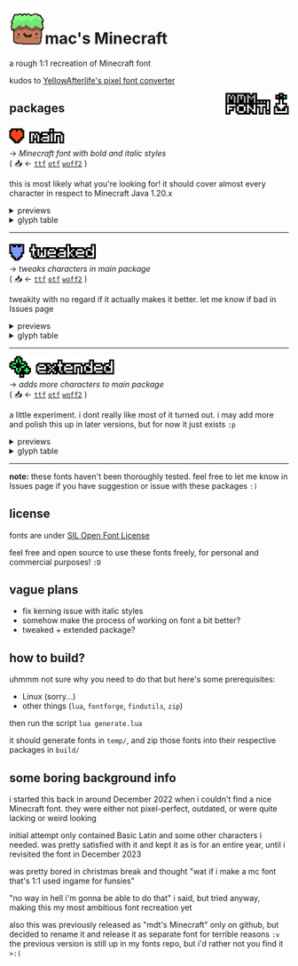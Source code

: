 <img align="left" src="GITHUB/bennett.png" alt="strange grass block">

# mac's Minecraft

a rough 1:1 recreation of Minecraft font

kudos to [YellowAfterlife's pixel font converter](https://yal.cc/r/20/pixelfont/)


<img align="right" src="./GITHUB/mmm... font!.png">

## packages

<p>
	<img src="./GITHUB/main%20package.png" alt="main">
	<br>
	→ <i>Minecraft font with bold and italic styles</i>
	<br>
	( 📥 ← 
		<a href="https://github.com/macimas/macsMinecraft/raw/main/build/mac's%20Minecraft%20ttf.zip"><code>ttf</code></a> 
		<a href="https://github.com/macimas/macsMinecraft/raw/main/build/mac's%20Minecraft%20otf.zip"><code>otf</code></a> 
		<a href="https://github.com/macimas/macsMinecraft/raw/main/build/mac's%20Minecraft%20woff2.zip"><code>woff2</code></a> 
	)
</p>

this is most likely what you're looking for! it should cover almost every character in respect to Minecraft Java 1.20.x

<details>
	<summary>previews</summary>
	some sample text
	<br>
	<img src="./GITHUB/main preview 1.png">
	<hr>
	bold and italic styles, with bold being strange as ever
	<br>
	please note that italic has a little kerning issue that i do not know how to fix yet. sorry
	<img src="./GITHUB/main preview 2.png">
	<hr>
	a boring little story
	<br>
	<img src="./GITHUB/main preview 3.png">
	<hr>
	some goofy thing i wrote for some odd reason
	<br>
	<img src="./GITHUB/main preview 4.png">
</details>

<details>
	<summary>glyph table</summary>
	<img src="./base/mac's Minecraft/table.png">
</details>

<hr>

<p>
	<img src="./GITHUB/tweaked%20package.png" alt="tweaked">
	<br>
	→ <i>tweaks characters in main package</i>
	<br>
	( 📥 ← 
		<a href="https://github.com/macimas/macsMinecraft/raw/main/build/mac's%20Tweaked%20Minecraft%20ttf.zip"><code>ttf</code></a> 
		<a href="https://github.com/macimas/macsMinecraft/raw/main/build/mac's%20Tweaked%20Minecraft%20otf.zip"><code>otf</code></a> 
		<a href="https://github.com/macimas/macsMinecraft/raw/main/build/mac's%20Tweaked%20Minecraft%20woff2.zip"><code>woff2</code></a> 
	)
</p>

tweakity with no regard if it actually makes it better. let me know if bad in Issues page

<details>
	<summary>previews</summary>
	tweaks some things, i guess..
	<br>
	<img src="./GITHUB/tweaked preview 1.png">
	<hr>
	bold style should be more readable
	<br>
	<img src="./GITHUB/tweaked preview 2.png">
	<hr>
	some characters will not be bolden in bold style, for reasons!
	<br>
	<img src="./GITHUB/tweaked preview 3.png">
</details>

<details>
	<summary>glyph table</summary>
	<img src="./base/mac's Tweaked Minecraft/table.png">
	<br>
	<img src="./base/mac's Tweaked Minecraft/Bold/table.png">
</details>

<hr>

<p>
	<img src="./GITHUB/extended%20package.png" alt="extended">
	<br>
	→ <i>adds more characters to main package</i>
	<br>
	( 📥 ← 
		<a href="https://github.com/macimas/macsMinecraft/raw/main/build/mac's%20Extended%20Minecraft%20ttf.zip"><code>ttf</code></a> 
		<a href="https://github.com/macimas/macsMinecraft/raw/main/build/mac's%20Extended%20Minecraft%20otf.zip"><code>otf</code></a> 
		<a href="https://github.com/macimas/macsMinecraft/raw/main/build/mac's%20Extended%20Minecraft%20woff2.zip"><code>woff2</code></a> 
	)
</p>

a little experiment. i dont really like most of it turned out. i may add more and polish this up in later versions, but for now it just exists `:p`

<details>
	<summary>previews</summary>
	a little arrowy and sparkly preview, with (most likely) bonked Shavian sentence
	<br>
	<img src="./GITHUB/extended preview 1.png">
	<br>
	please note that some characters aren't built properly due to the converter i use. it does provide a fix but filesize triples and im too stubborn, so yeah. i dont realy care for now since you probably dont really need to use this package anyway
	<br>
	<img src="./GITHUB/extended preview 2.png">
</details>

<details>
	<summary>glyph table</summary>
	<img src="./base/mac's Extended Minecraft/table.png">
</details>

<hr>

**note:** these fonts haven't been thoroughly tested. feel free to let me know in Issues page if you have suggestion or issue with these packages `:)`


## license
fonts are under [SIL Open Font License](./LICENSE)

feel free and open source to use these fonts freely, for personal and commercial purposes! `:D`


## vague plans

- fix kerning issue with italic styles
- somehow make the process of working on font a bit better?
- tweaked + extended package?


## how to build?
uhmmm not sure why you need to do that but here's some prerequisites:

- Linux (sorry...)
- other things (`lua`, `fontforge`, `findutils`, `zip`)

then run the script `lua generate.lua`

it should generate fonts in `temp/`, and zip those fonts into their respective packages in `build/`

## some boring background info

i started this back in around December 2022 when i couldn't find a nice Minecraft font. they were either not pixel-perfect, outdated, or were quite lacking or weird looking

initial attempt only contained Basic Latin and some other characters i needed. was pretty satisfied with it and kept it as is for an entire year, until i revisited the font in December 2023

was pretty bored in christmas break and thought "wat if i make a mc font that's 1:1 used ingame for funsies"

"no way in hell i'm gonna be able to do that" i said, but tried anyway, making this my most ambitious font recreation yet

also this was previously released as "mdt's Minecraft" only on github, but decided to rename it and release it as separate font for terrible reasons `:v` the previous version is still up in my fonts repo, but i'd rather not you find it `>:(` 